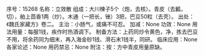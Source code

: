 序号：15268
名称：立效散
组成：大川楝子5个（炮，去核）。青皮（去瓤，切），舶上茴香1两（炒）。木通（一把长，锉）3把，巴豆50粒（去壳）。
出处：《魏氏家藏方》卷二。
主治：小肠气，或痛不可忍。
加减：None
功效：None
用法用量：每服1钱，疾作时热酒调下。
制备方法：上药同炒令黄色，净，拣去巴豆不用，将余药同为细末，再入海金砂1钱、滑石末1钱半，同研。
临床应用：None
各家论述：None
用药禁忌：None
附注：按：方中青皮用量原缺。
